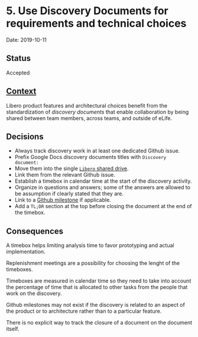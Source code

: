 # 5. Use Discovery Documents for requirements and technical choices

Date: 2019-10-11

## Status

Accepted

## [Context](https://github.com/libero/community/issues/23)

Libero product features and architectural choices benefit from the standardization of *discovery documents* that enable collaboration by being shared between team members, across teams, and outside of eLife.

## Decisions

- Always track discovery work in at least one dedicated Github issue.
- Prefix Google Docs discovery documents titles with `Discovery document:`
- Move them into the single [`Libero` shared drive](https://drive.google.com/drive/u/1/folders/0AC6f8fXdeXmMUk9PVA).
- Link them from the relevant Github issue.
- Establish a timebox in calendar time at the start of the discovery activity.
- Organize in questions and answers; some of the answers are allowed to be assumption if clearly stated that they are.
- Link to a [Github milestone](https://github.com/libero/publisher/milestone/20) if applicable.
- Add a `TL;DR` section at the top before closing the document at the end of the timebox.

## Consequences

A timebox helps limiting analysis time to favor prototyping and actual implementation.

Replenishment meetings are a possibility for choosing the lenght of the timeboxes.

Timeboxes are measured in calendar time so they need to take into account the percentage of time that is allocated to other tasks from the people that work on the discovery.

Github milestones may not exist if the discovery is related to an aspect of the product or to architecture rather than to a particular feature.

There is no explicit way to track the closure of a document on the document itself.
